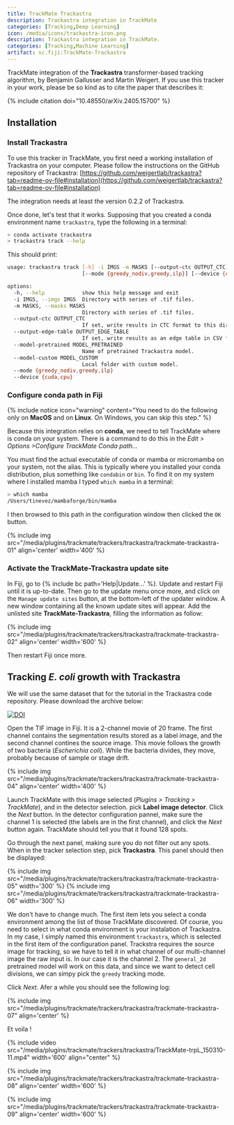 ```yaml
---
title: TrackMate Trackastra
description: Trackastra integration in TrackMate
categories: [Tracking,Deep Learning]
icon: /media/icons/trackastra-icon.png
description: Trackastra integration in TrackMate.
categories: [Tracking,Machine Learning]
artifact: sc.fiji:TrackMate-Trackastra
---
```


TrackMate integration of the **Trackastra** transformer-based tracking algorithm, by Benjamin Gallusser and Martin Weigert. 
If you use this tracker in your work, please be so kind as to cite the paper that describes it:

{% include citation doi="10.48550/arXiv.2405.15700" %}

## Installation

### Install Trackastra

To use this tracker in TrackMate, you first need a working installation of Trackastra on your computer.
Please follow the instructions on the GitHub repository of Trackastra:
[https://github.com/weigertlab/trackastra?tab=readme-ov-file#installation](https://github.com/weigertlab/trackastra?tab=readme-ov-file#installation)

The integration needs at least the version 0.2.2 of Trackastra.

Once done, let's test that it works. 
Supposing that you created a conda environment name `trackastra`, type the following in a terminal:

```sh
> conda activate trackastra
> trackastra track --help
```
This should print:
```sh
usage: trackastra track [-h] -i IMGS -m MASKS [--output-ctc OUTPUT_CTC] [--output-edge-table OUTPUT_EDGE_TABLE] [--model-pretrained MODEL_PRETRAINED] [--model-custom MODEL_CUSTOM]
                        [--mode {greedy_nodiv,greedy,ilp}] [--device {cuda,cpu}]

options:
  -h, --help            show this help message and exit
  -i IMGS, --imgs IMGS  Directory with series of .tif files.
  -m MASKS, --masks MASKS
                        Directory with series of .tif files.
  --output-ctc OUTPUT_CTC
                        If set, write results in CTC format to this directory.
  --output-edge-table OUTPUT_EDGE_TABLE
                        If set, write results as an edge table in CSV format to the given file.
  --model-pretrained MODEL_PRETRAINED
                        Name of pretrained Trackastra model.
  --model-custom MODEL_CUSTOM
                        Local folder with custom model.
  --mode {greedy_nodiv,greedy,ilp}
  --device {cuda,cpu}
```

### Configure conda path in Fiji

{% include notice icon="warning"
  content="You need to do the following only on **MacOS** and on **Linux**. On Windows, you can skip this step." %}

Because this integration relies on **conda**, we need to tell TrackMate where is conda on your system.
There is a command to do this in the _Edit > Options >Configure TrackMate Conda path..._

You must find the actual executable of conda or mamba or micromamba on your system, not the alias.
This is typically where you installed your conda distribution, plus something like `condabin` or `bin`. 
To find it on my system where I installed mamba I typed `which mamba` in a terminal:
```sh
> which mamba
/Users/tinevez/mambaforge/bin/mamba
```
I then browsed to this path in the configuration window then clicked the `OK` button.

{% include img src="/media/plugins/trackmate/trackers/trackastra/trackmate-trackastra-01" align='center' width='400' %}

### Activate the TrackMate-Trackastra update site

In Fiji, go to {% include bc path='Help|Update...' %}. 
Update and restart Fiji until it is up-to-date. 
Then go to the update menu once more, and click on the `Manage update sites` button, at the bottom-left of the updater window. 
A new window containing all the known update sites will appear. 
Add the unlisted site  **TrackMate-Trackastra**, filling the information as follow:

{% include img src="/media/plugins/trackmate/trackers/trackastra/trackmate-trackastra-02" align='center' width='600' %}

Then restart Fiji once more. 

## Tracking _E. coli_ growth with Trackastra

We will use the same dataset that for the tutorial in the Trackastra code repository. 
Please download the archive below:

[![DOI](https://zenodo.org/badge/DOI/10.5281/zenodo.12600359.svg)](https://doi.org/10.5281/zenodo.12600359)

Open the TIF image in Fiji. 
It is a 2-channel movie of 20 frame. 
The first channel contains the segmentation results stored as a label image, and the second channel contines the source image. 
This movie follows the growth of two bacteria (_Escherichia coli_). 
While the bacteria divides, they move, probably because of sample or stage drift.

{% include img src="/media/plugins/trackmate/trackers/trackastra/trackmate-trackastra-04" align='center' width='400' %}

Launch TrackMate with this image selected (_Plugins > Tracking > TrackMate_), and in the detector selection. pick **Label image detector**.
Click the _Next_ button.
In the detector configuration pannel, make sure the channel 1 is selected (the labels are in the first channel), and click the _Next_ button again.
TrackMate should tell you that it found 128 spots. 

Go through the next panel, making sure you do not filter out any spots. 
When in the tracker selection step, pick **Trackastra**.
This panel should then be displayed:

{% include img src="/media/plugins/trackmate/trackers/trackastra/trackmate-trackastra-05" width='300' %}
{% include img src="/media/plugins/trackmate/trackers/trackastra/trackmate-trackastra-06" width='300' %}

We don't have to change much. 
The first item lets you select a conda environment among the list of those TrackMate discovered.
Of course, you need to select in what conda environment is your instalation of Trackastra.
In my case, I simply named this environment `trackastra`, which is selected in the first item of the configuration panel.
Trackstra requires the source image for tracking, so we have to tell it in what channel of our multi-channel image the raw input is.
In our case it is the channel 2. 
The `general_2d` pretrained model will work on this data, and since we want to detect cell divisions, we can simpy pick the `greedy` tracking mode. 

Click _Next_. 
Afer a while you should see the following log:

{% include img src="/media/plugins/trackmate/trackers/trackastra/trackmate-trackastra-07" align='center' %}

Et voila ! 

{% include video 
src="/media/plugins/trackmate/trackers/trackastra/TrackMate-trpL_150310-11.mp4" 
width='600' 
align="center" %}

{% include img src="/media/plugins/trackmate/trackers/trackastra/trackmate-trackastra-08" align='center' width='600' %}

{% include img src="/media/plugins/trackmate/trackers/trackastra/trackmate-trackastra-09" align='center' width='600' %}
